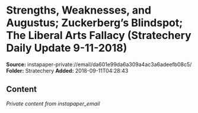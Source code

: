 # Strengths, Weaknesses, and Augustus; Zuckerberg’s Blindspot; The Liberal Arts Fallacy (Stratechery Daily Update 9-11-2018)

**Source:** instapaper-private://email/da601e99da6a309a4ac3a6adeefb08c5/
**Folder:** Stratechery
**Added:** 2018-09-11T04:28:43




## Content
*Private content from instapaper_email*
